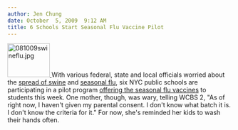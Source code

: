 ```yaml
---
author: Jen Chung
date: October  5, 2009  9:12 AM
title: 6 Schools Start Seasonal Flu Vaccine Pilot
---
```


<p><span class="mt-enclosure mt-enclosure-image" style="display: inline;"> <a href="https://web.archive.org/web/20110811121353/http://gothamist.com/attachments/jyhill/081009swineflu.jpg"> <img alt="081009swineflu.jpg" src="https://web.archive.org/web/20110811121353im_/http://gothamist.com/assets_c/2009/08/081009swineflu-thumb-272x218-430267.jpg" width="95" height="76" class="image-right"> </a> </span>With various federal, state and local officials worried about the <a href="https://web.archive.org/web/20110811121353/http://gothamist.com/2009/10/02/swine_flu_widespread_but_key_to_sur.php">spread of swine</a> and <a href="https://web.archive.org/web/20110811121353/http://gothamist.com/2009/09/01/citys_swine_flu_plan_free_swine_flu.php">seasonal flu</a>, six NYC public schools are participating in a pilot program <a href="https://web.archive.org/web/20110811121353/http://wcbstv.com/cbs2crew/h1n1.swine.flu.2.1227731.html">offering the seasonal flu vaccines</a> to students this week.  One mother, though, was wary, telling WCBS 2, &quot;As of right now, I haven&apos;t given my parental consent. I don&apos;t know what batch it is. I don&apos;t know the criteria for it.&quot; For now, she&apos;s reminded her kids to wash their hands often.  </p>